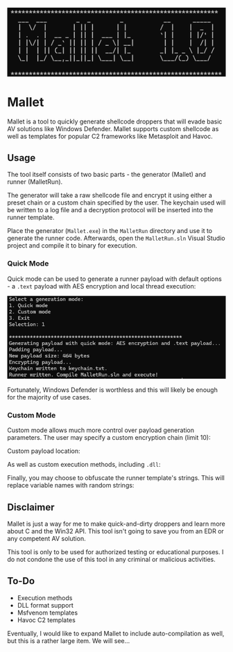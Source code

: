 ![Mallet](./mallet.png)
# Mallet
Mallet is a tool to quickly generate shellcode droppers that will evade basic AV solutions like Windows Defender. Mallet supports custom shellcode as well as templates for popular C2 frameworks like Metasploit and Havoc.

## Usage
The tool itself consists of two basic parts - the generator (Mallet) and runner (MalletRun). 

The generator will take a raw shellcode file and encrypt it using either a preset chain or a custom chain specified by the user. The keychain used will be written to a log file and a decryption protocol will be inserted into the runner template.

Place the generator (`Mallet.exe`) in the `MalletRun` directory and use it to generate the runner code. Afterwards, open the `MalletRun.sln` Visual Studio project and compile it to binary for execution.

### Quick Mode
Quick mode can be used to generate a runner payload with default options - a `.text` payload with AES encryption and local thread execution:

![Quick mode](./quickmode.png)

Fortunately, Windows Defender is worthless and this will likely be enough for the majority of use cases.

### Custom Mode
Custom mode allows much more control over payload generation parameters. The user may specify a custom encryption chain (limit 10):

Custom payload location:

As well as custom execution methods, including `.dll`:

Finally, you may choose to obfuscate the runner template's strings. This will replace variable names with random strings:


## Disclaimer
Mallet is just a way for me to make quick-and-dirty droppers and learn more about C and the Win32 API. This tool isn't going to save you from an EDR or any competent AV solution.

This tool is only to be used for authorized testing or educational purposes. I do not condone the use of this tool in any criminal or malicious activities.

## To-Do
- Execution methods
- DLL format support
- Msfvenom templates
- Havoc C2 templates

Eventually, I would like to expand Mallet to include auto-compilation as well, but this is a rather large item. We will see...
